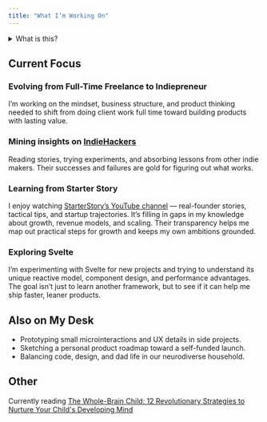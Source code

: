 ```yaml
---
title: "What I’m Working On"
---
```


<details>
<summary>What is this?</summary>
<p>This page is a living snapshot of what has my attention right now—projects, experiments, and ideas in motion. It’s like an About page, but current. Inspired by <a href="https://nownownow.com/about" target="_blank">nownownow.com</a>.</p>
</details>

<!-- Bismillah, I write to Remember

Hi, I’m Ken — a full-time front-end web developer and full-time stress manager for a home with four amazing kids (one ADHD-super-power son) and one incredible (and equally AuDHD-powered) wife.

This blog is a reminder to myself—and maybe to you too—that behind every hardship, there is ease. I share bits of family life, tips, and recommendations—hoping they help your day load faster and your steps run smoother.

May Allah ease your affairs. 🤲 -->

<!--
AstroPaper is a minimal, responsive and SEO-friendly Astro blog theme. I designed and crafted this based on [my personal blog](https://satnaing.dev/blog).

This theme is aimed to be accessible out of the box. Light and dark mode are supported by
default and additional color schemes can also be configured.

This theme is self-documented \_ which means articles/posts in this theme can also be considered as documentations. So, see the documentation for more info.

<div>
  <img src="/dev.svg" class="sm:w-1/2 mx-auto" alt="coding dev illustration">
</div> -->

## Current Focus

### Evolving from Full-Time Freelance to Indiepreneur

I’m working on the mindset, business structure, and product thinking needed to shift from doing client work full time toward building products with lasting value.

### Mining insights on <a href="https://www.indiehackers.com/starting-up" target="_blank" rel="noopener noreferrer">IndieHackers</a>

Reading stories, trying experiments, and absorbing lessons from other indie makers. Their successes and failures are gold for figuring out what works.

### Learning from Starter Story

I enjoy watching <a href="https://www.youtube.com/@starterstory" target="_blank" rel="noopener noreferrer">StarterStory’s YouTube channel</a>
— real-founder stories, tactical tips, and startup trajectories. It’s filling in gaps in my knowledge about growth, revenue models, and scaling. Their transparency helps me map out practical steps for growth and keeps my own ambitions grounded.

### Exploring Svelte

I’m experimenting with Svelte for new projects and trying to understand its unique reactive model, component design, and performance advantages. The goal isn’t just to learn another framework, but to see if it can help me ship faster, leaner products.

## Also on My Desk

- Prototyping small microinteractions and UX details in side projects.
- Sketching a personal product roadmap toward a self-funded launch.
- Balancing code, design, and dad life in our neurodiverse household.

## Other

Currently reading <a href="https://www.amazon.com/Whole-Brain-Child-Revolutionary-Strategies-Developing/dp/0553386697" target="_blank" rel="noopener noreferrer">The Whole-Brain Child: 12 Revolutionary Strategies to Nurture Your Child's Developing Mind</a>
